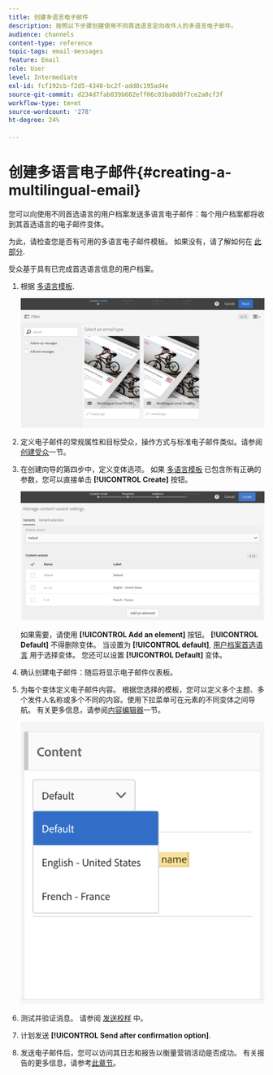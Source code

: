 ```yaml
---
title: 创建多语言电子邮件
description: 按照以下步骤创建使用不同首选语言定向收件人的多语言电子邮件。
audience: channels
content-type: reference
topic-tags: email-messages
feature: Email
role: User
level: Intermediate
exl-id: fcf192cb-f2d5-4340-bc2f-add0c195ad4e
source-git-commit: d234d7fab039b602eff06c03ba0d8f7ce2a0cf3f
workflow-type: tm+mt
source-wordcount: '278'
ht-degree: 24%

---
```


# 创建多语言电子邮件{#creating-a-multilingual-email}

您可以向使用不同首选语言的用户档案发送多语言电子邮件：每个用户档案都将收到其首选语言的电子邮件变体。

为此，请检查您是否有可用的多语言电子邮件模板。 如果没有，请了解如何在 [此部分](../../channels/using/multilingual-messages-template.md).

受众基于具有已完成首选语言信息的用户档案。

1. 根据 [多语言模板](../../channels/using/multilingual-messages-template.md).

   ![](assets/multi_create1.png)

1. 定义电子邮件的常规属性和目标受众，操作方式与标准电子邮件类似。请参阅[创建受众](../../audiences/using/creating-audiences.md)一节。

1. 在创建向导的第四步中，定义变体选项。 如果 [多语言模板](../../channels/using/multilingual-messages-template.md) 已包含所有正确的参数，您可以直接单击 **[!UICONTROL Create]** 按钮。

   ![](assets/multi_create4.png)

   如果需要，请使用 **[!UICONTROL Add an element]** 按钮。 **[!UICONTROL Default]** 不得删除变体。 当设置为 **[!UICONTROL default]**, [用户档案首选语言](../../audiences/using/creating-profiles.md) 用于选择变体。 您还可以设置 **[!UICONTROL Default]** 变体。

1. 确认创建电子邮件：随后将显示电子邮件仪表板。
1. 为每个变体定义电子邮件内容。 根据您选择的模板，您可以定义多个主题、多个发件人名称或多个不同的内容。使用下拉菜单可在元素的不同变体之间导航。 有关更多信息，请参阅[内容编辑器](../../designing/using/designing-content-in-adobe-campaign.md)一节。

   ![](assets/multi_selectcontent.png)

1. 测试并验证消息。 请参阅 [发送校样](../../sending/using/sending-proofs.md) 中。
1. 计划发送 **[!UICONTROL Send after confirmation option]**.
1. 发送电子邮件后，您可以访问其日志和报告以衡量营销活动是否成功。 有关报告的更多信息，请参考[此章节](../../reporting/using/about-dynamic-reports.md)。

